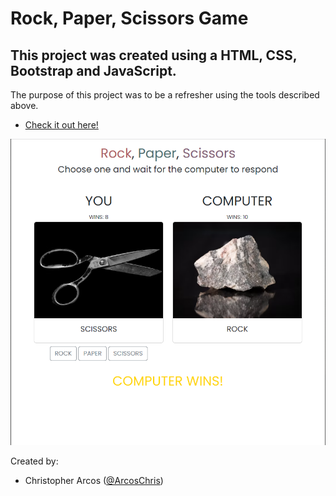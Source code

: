 # Rock, Paper, Scissors Game
## This project was created using a HTML, CSS, Bootstrap and JavaScript.

The purpose of this project was to be a refresher using the tools described above.

- [Check it out here!](https://arcoschris.github.io/RockPaperScissors/)

<p align="center">
<img src='resources/RPSImg.png'/>
</p>

Created by: 
- Christopher Arcos ([@ArcosChris](https://github.com/ArcosChris)) 